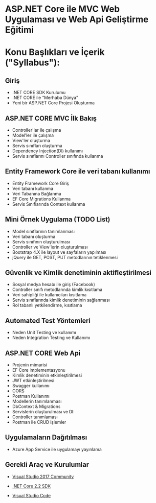 # ASP.NET Core ile MVC Web Uygulaması ve Web Api Geliştirme Eğitimi

# Konu Başlıkları ve İçerik ("Syllabus"):

## Giriş

* .NET CORE SDK Kurulumu
* .NET CORE ile "Merhaba Dünya"
* Yeni bir ASP.NET Core Projesi Oluşturma
  
## ASP.NET CORE MVC İlk Bakış

* Controller'lar ile çalışma
* Model'ler ile çalışma
* View'ler oluşturma
* Servis sınıfları oluşturma
* Dependency Injection(DI) kullanımı
* Servis sınıflarını Controller sınıfında kullanma
  
## Entity Framework Core ile veri tabanı kullanımı

* Entity Framework Core Giriş
* Veri tabanı kullanma
* Veri Tabanına Bağlanma
* EF Core Migrations Kullanma
* Servis Sınıflarında Context kullanma

## Mini Örnek Uygulama (TODO List)

* Model sınıflarının tanımlanması
* Veri tabanı oluşturma
* Servis sınıfının oluşturulması
* Controller ve View'lerin oluşturulması
* Bootstrap 4.X ile layout ve sayfaların yapılması
* jQuery ile GET, POST, PUT metodlarının tetiklenmesi

## Güvenlik ve Kimlik denetiminin aktifleştirilmesi

* Sosyal medya hesabı ile giriş (Facebook)
* Controller sınıfı metodlarında kimlik kısıtlama
* Veri sahipliği ile kullanıcıları kısıtlama
* Servis sınıflarında kimlik denetiminin sağlanması
* Rol tabanlı yetkilendirme, kısıtlama
  
## Automated Test Yöntemleri

* Neden Unit Testing ve kullanımı
* Neden Integration Testing ve Kullanımı

## ASP.NET CORE Web Api

* Projenin mimarisi
* EF Core implementasyonu
* Kimlik denetiminin etkinleştirilmesi
* JWT etkinleştirilmesi
* Swagger kullanımı
* CORS
* Postman Kullanımı
* Modellerin tanımlanması
* DbContext & Migrations
* Servislerin oluşturulması ve DI
* Controller tanımlaması
* Postman ile CRUD işlemler

## Uygulamaların Dağıtılması

* Azure App Service ile uygulamayı yayınlama

## Gerekli Araç ve Kurulumlar

* [Visual Studio 2017 Community](https://visualstudio.microsoft.com/tr/vs/)

* [.NET Core 2.2 SDK](https://dotnet.microsoft.com/download)

* [Visual Studio Code](https://code.visualstudio.com/)
